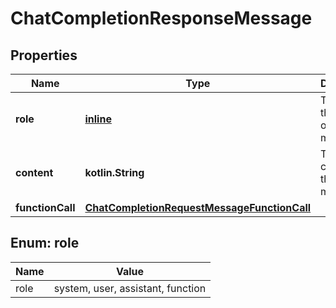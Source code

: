 
# ChatCompletionResponseMessage

## Properties
Name | Type | Description | Notes
------------ | ------------- | ------------- | -------------
**role** | [**inline**](#Role) | The role of the author of this message. | 
**content** | **kotlin.String** | The contents of the message. |  [optional]
**functionCall** | [**ChatCompletionRequestMessageFunctionCall**](ChatCompletionRequestMessageFunctionCall.md) |  |  [optional]


<a id="Role"></a>
## Enum: role
Name | Value
---- | -----
role | system, user, assistant, function



